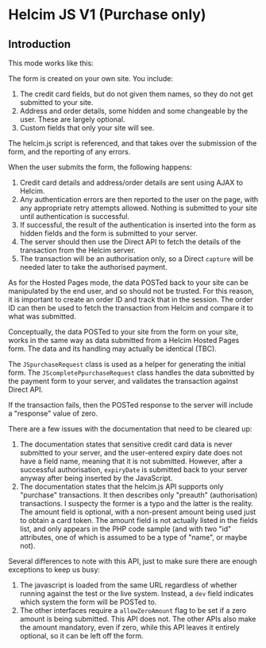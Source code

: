 Helcim JS V1 (Purchase only)
============================

Introduction
------------

This mode works like this:

The form is created on your own site. You include:

1. The credit card fields, but do not given them names, so they do not get submitted to your site.
2. Address and order details, some hidden and some changeable by the user. These are largely optional.
3. Custom fields that only your site will see.

The helcim.js script is referenced, and that takes over the submission of the form, and the
reporting of any errors.

When the user submits the form, the following happens:

1. Credit card details and address/order details are sent using AJAX to Helcim.
2. Any authentication errors are then reported to the user on the page, with any
   appropriate retry attempts allowed. Nothing is submitted to your site until
   authentication is successful.
3. If successful, the result of the authentication is inserted into the form as
   hidden fields and the form is submitted to your server.
4. The server should then use the Direct API to fetch the details of the transaction
   from the Helcim server.
5. The transaction will be an authorisation only, so a Direct `capture` will be needed
   later to take the authorised payment.

As for the Hosted Pages mode, the data POSTed back to your site can be manipulated by
the end user, and so should not be trusted. For this reason, it is important to create
an order ID and track that in the session. The order ID can then be used to fetch the
transaction from Helcim and compare it to what was submitted.

Conceptually, the data POSTed to your site from the form on your site, works in the same
way as data submitted from a Helcim Hosted Pages form. The data and its handling may
actually be identical (TBC).

The `JSpurchaseRequest` class is used as a helper for generating the initial form. The
`JScompletePpurchaseRequest` class handles the data submitted by the payment form to your
server, and validates the transaction against Direct API.

If the transaction fails, then the POSTed response to the server will include a "response"
value of zero.

There are a few issues with the documentation that need to be cleared up:

1. The documentation states that sensitive credit card data is never submitted to your server,
   and the user-entered expiry date does not have a field name, meaning that it is not submitted.
   However, after a successful authorisation, `expiryDate` is submitted back to your server
   anyway after being inserted by the JavaScript.
2. The documentation states that the helcim.js API supports only "purchase" transactions. It then
   describes only "preauth" (authorisation) transactions. I suspecty the former is a typo and the
   latter is the reality. The amount field is optional, with a non-present amount being used
   just to obtain a card token. The amount field is not actually listed in the fields list, and
   only appears in the PHP code sample (and with two "id" attributes, one of which is assumed to
   be a type of "name", or maybe not).

Several differences to note with this API, just to make sure there are enough exceptions to keep
us busy:

1. The javascript is loaded from the same URL regardless of whether running against the test or
   the live system. Instead, a `dev` field indicates which system the form will be POSTed to.
2. The other interfaces require a `allowZeroAmount` flag to be set if a zero amount is being
   submitted. This API does not. The other APIs also make the amount mandatory, even if zero,
   while this API leaves it entirely optional, so it can be left off the form.

